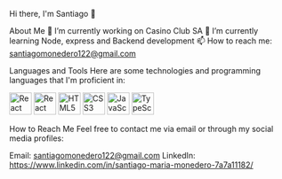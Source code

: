 Hi there, I'm Santiago 👋

About Me
🔭 I’m currently working on Casino Club SA
🌱 I’m currently learning Node, express and Backend development
📫 How to reach me: santiagomonedero122@gmail.com


Languages and Tools
Here are some technologies and programming languages that I'm proficient in:

<p align="left">
  <img src="https://cdn.worldvectorlogo.com/logos/react.svg" alt="React" height="40"/>
  <img src="https://cdn.worldvectorlogo.com/logos/react-native-firebase-1.svg" alt="React Native" height="40"/>
  <img src="https://cdn.worldvectorlogo.com/logos/html5-2.svg" alt="HTML5" height="40"/>
  <img src="https://cdn.worldvectorlogo.com/logos/css-5.svg" alt="CSS3" height="40"/>
  <img src="https://cdn.worldvectorlogo.com/logos/javascript-1.svg" alt="JavaScript" height="40"/>
  <img src="https://cdn.worldvectorlogo.com/logos/typescript.svg" alt="TypeScript" height="40"/>
</p>
How to Reach Me
Feel free to contact me via email or through my social media profiles:

Email: santiagomonedero122@gmail.com
LinkedIn: https://www.linkedin.com/in/santiago-maria-monedero-7a7a11182/

